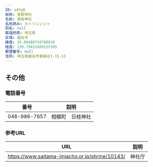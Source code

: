 ```yaml
---
ID: o4YgO
総称: 香取神社
名称: 香取神社
名称読み: カトリジンジャ
別名: null
都道府県: 埼玉県
区域: 越谷市
緯度: 35.89480710788819
経度: 139.79431689155305
郵便番号: null
住所: 埼玉県越谷市東越谷1-15-13
---
```


## その他

### 電話番号

| 番号         | 説明             |
| ------------ | ---------------- |
| 048-986-7857 | 相模町　日枝神社 |

### 参考URL

| URL                                              | 説明   |
| ------------------------------------------------ | ------ |
| https://www.saitama-jinjacho.or.jp/shrine/10143/ | 神社庁 |
